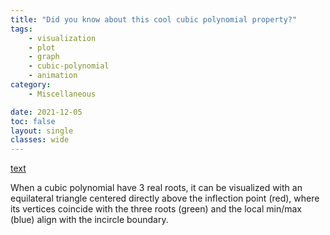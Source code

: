 ```yaml
---
title: "Did you know about this cool cubic polynomial property?"
tags: 
    - visualization
    - plot
    - graph
    - cubic-polynomial
    - animation
category:
    - Miscellaneous

date: 2021-12-05
toc: false
layout: single
classes: wide
---
```


[text](/assets/images/mics/cubic_screenshot.gif)


When a cubic polynomial have 3 real roots, it can be visualized with an equilateral triangle centered directly above the inflection point (red), where its vertices coincide with the three roots (green) and the local min/max (blue) align with the incircle boundary.